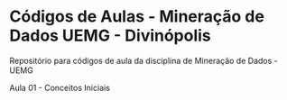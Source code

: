 # Códigos de Aulas - Mineração de Dados UEMG - Divinópolis
Repositório para códigos de aula da disciplina de Mineração de Dados - UEMG


Aula 01 - Conceitos Iniciais